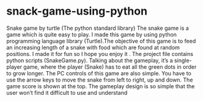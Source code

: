# snack-game-using-python
Snake game by turtle (The python standard library)
The snake game is a game which is quite easy to play. I made this game by using python programming language library (Turtle).The objective of this game is to feed an increasing length of a snake with food which are found at random positions. I made it for fun so I hope you enjoy it . 
The project file contains python scripts (SnakeGame.py). Talking about the gameplay, it’s a single-player game, where the player (Snake) has to eat all the green dots in order to grow longer. The PC controls of this game are also simple. You have to use the arrow keys to move the snake from left to right, up and down. The game score is shown at the top. The gameplay design is so simple that the user won’t find it difficult to use and understand
